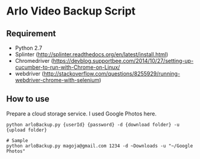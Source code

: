 # Arlo Video Backup Script #

## Requirement

* Python 2.7
* Splinter (http://splinter.readthedocs.org/en/latest/install.html)
* Chromedriver (https://devblog.supportbee.com/2014/10/27/setting-up-cucumber-to-run-with-Chrome-on-Linux/
* webdriver (http://stackoverflow.com/questions/8255929/running-webdriver-chrome-with-selenium)

## How to use

Prepare a cloud storage service. I used Google Photos here.

    python arloBackup.py {userId} {password} -d {download folder} -u {upload folder}

    # Sample
    python arloBackup.py magoja@gmail.com 1234 -d ~Downloads -u "~/Google Photos"
